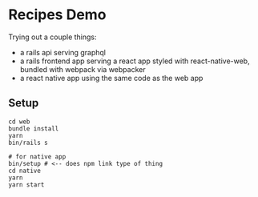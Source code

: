 # Recipes Demo

Trying out a couple things:

- a rails api serving graphql
- a rails frontend app serving a react app styled with react-native-web, bundled
  with webpack via webpacker
- a react native app using the same code as the web app


## Setup

```
cd web
bundle install
yarn
bin/rails s

# for native app
bin/setup # <-- does npm link type of thing
cd native
yarn
yarn start
```
